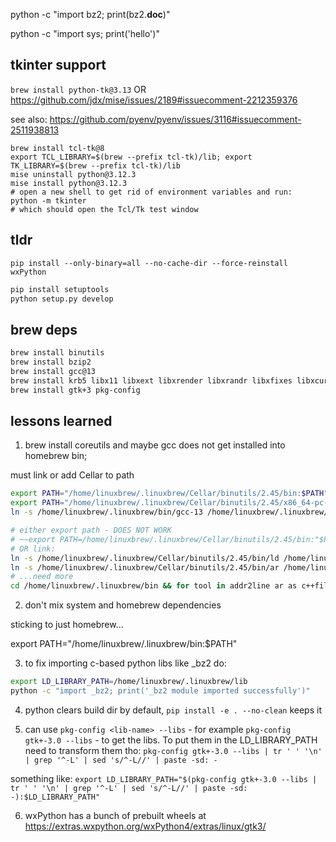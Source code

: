 python -c "import bz2; print(bz2.__doc__)"

python -c "import sys; print('hello')"

## tkinter support
`brew install python-tk@3.13`
OR
https://github.com/jdx/mise/issues/2189#issuecomment-2212359376

see also: https://github.com/pyenv/pyenv/issues/3116#issuecomment-2511938813

```
brew install tcl-tk@8
export TCL_LIBRARY=$(brew --prefix tcl-tk)/lib; export TK_LIBRARY=$(brew --prefix tcl-tk)/lib
mise uninstall python@3.12.3
mise install python@3.12.3
# open a new shell to get rid of environment variables and run:
python -m tkinter
# which should open the Tcl/Tk test window
```

## tldr
`pip install --only-binary=all --no-cache-dir --force-reinstall wxPython`

```bash
pip install setuptools
python setup.py develop
```
## brew deps

```bash
brew install binutils
brew install bzip2
brew install gcc@13
brew install krb5 libx11 libxext libxrender libxrandr libxfixes libxcursor libxinerama libxi bzip2 openssl@3 curl
brew install gtk+3 pkg-config
```

## lessons learned

1. brew install coreutils and maybe gcc does not get installed into homebrew bin; 

must link or add Cellar to path
```bash
export PATH="/home/linuxbrew/.linuxbrew/Cellar/binutils/2.45/bin:$PATH"
export PATH="/home/linuxbrew/.linuxbrew/Cellar/binutils/2.45/x86_64-pc-linux-gnu/bin:$PATH"
ln -s /home/linuxbrew/.linuxbrew/bin/gcc-13 /home/linuxbrew/.linuxbrew/bin/gcc

# either export path - DOES NOT WORK
# ~~export PATH=/home/linuxbrew/.linuxbrew/Cellar/binutils/2.45/bin:"$PATH"~~
# OR link:
ln -s /home/linuxbrew/.linuxbrew/Cellar/binutils/2.45/bin/ld /home/linuxbrew/.linuxbrew/bin/ld
ln -s /home/linuxbrew/.linuxbrew/Cellar/binutils/2.45/bin/ar /home/linuxbrew/.linuxbrew/bin/ar
# ...need more
cd /home/linuxbrew/.linuxbrew/bin && for tool in addr2line ar as c++filt coffdump dlltool dllwrap elfedit gprof gprofng gprofng-archive gprofng-collect-app gprofng-display-html gprofng-display-src gprofng-display-text ld ld.bfd nm objcopy objdump ranlib readelf size srconv strings strip sysdump windmc windres; do ln -sf /home/linuxbrew/.linuxbrew/Cellar/binutils/2.45/bin/$tool $tool; done
```

2. don't mix system and homebrew dependencies

sticking to just homebrew...

export PATH="/home/linuxbrew/.linuxbrew/bin:$PATH"

3. to fix importing c-based python libs like _bz2 do:

```bash
export LD_LIBRARY_PATH=/home/linuxbrew/.linuxbrew/lib
python -c "import _bz2; print('_bz2 module imported successfully')"
```

4. python clears build dir by default, `pip install -e . --no-clean` keeps it

5. can use `pkg-config <lib-name> --libs` - for example `pkg-config gtk+-3.0 --libs` - to get the libs. To put them in the LD_LIBRARY_PATH need to transform them tho: `pkg-config gtk+-3.0 --libs | tr ' ' '\n' | grep '^-L' | sed 's/^-L//' | paste -sd: -`

something like:
`export LD_LIBRARY_PATH="$(pkg-config gtk+-3.0 --libs | tr ' ' '\n' | grep '^-L' | sed 's/^-L//' | paste -sd: -):$LD_LIBRARY_PATH"`

6. wxPython has a bunch of prebuilt wheels at https://extras.wxpython.org/wxPython4/extras/linux/gtk3/
